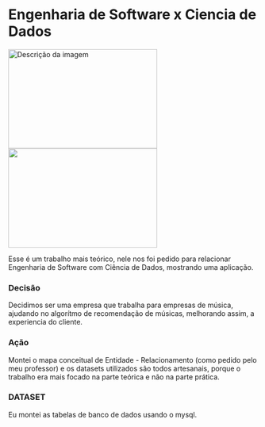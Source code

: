 # Engenharia de Software x Ciencia de Dados
 
<img src="https://github.com/user-attachments/assets/1c0359ff-8eac-43d2-8b4d-f7b59f1e77d0" alt="Descrição da imagem" width="300" height="200">  <img src="https://github.com/user-attachments/assets/44e7514f-464d-42ca-b247-8e66bea092eb" width="300" height="200">



Esse é um trabalho mais teórico, nele nos foi pedido para relacionar Engenharia de Software com Ciência de Dados, mostrando uma aplicação.

### Decisão
Decidimos ser uma empresa que trabalha para empresas de música, ajudando no algorítmo de recomendação de músicas, melhorando assim, a experiencia do cliente.

### Ação
Montei o mapa conceitual de Entidade - Relacionamento (como pedido pelo meu professor) e os datasets utilizados são todos artesanais, porque o trabalho era mais focado na parte teórica e não na parte prática.

### DATASET
Eu montei as tabelas de banco de dados usando o mysql.
